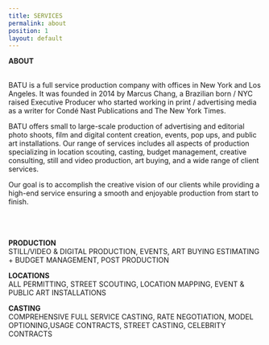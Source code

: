 ```yaml
---
title: SERVICES
permalink: about
position: 1
layout: default
---
```


**ABOUT**<br><br>

BATU is a full service production company with offices in New York and Los Angeles. It was founded in 2014 by Marcus Chang, a Brazilian born / NYC raised Executive Producer who started working in print / advertising media as a writer for Condé Nast Publications and The New York Times.

BATU offers small to large-scale production of advertising and editorial photo shoots, film and digital content creation, events, pop ups, and public art installations.  Our range of services includes all aspects of production specializing in location scouting, casting, budget management, creative consulting, still and video production, art buying, and a wide range of client services.

Our goal is to accomplish the creative vision of our clients while providing a high-end service ensuring a smooth and enjoyable production from start to finish.
<br><br><br><br>





**PRODUCTION**\
STILL/VIDEO & DIGITAL PRODUCTION, EVENTS, ART BUYING
ESTIMATING \+ BUDGET MANAGEMENT, POST PRODUCTION



**LOCATIONS**\
ALL PERMITTING, STREET SCOUTING, LOCATION MAPPING, EVENT & PUBLIC ART INSTALLATIONS


**CASTING**\
COMPREHENSIVE FULL SERVICE CASTING, RATE NEGOTIATION, MODEL OPTIONING,USAGE CONTRACTS, STREET CASTING, CELEBRITY CONTRACTS